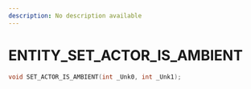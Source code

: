 ```yaml
---
description: No description available 
---
```


# ENTITY\_SET_ACTOR_IS_AMBIENT

```cpp
void SET_ACTOR_IS_AMBIENT(int _Unk0, int _Unk1);
```